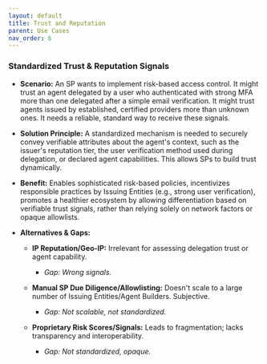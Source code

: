 ```yaml
---
layout: default
title: Trust and Reputation
parent: Use Cases
nav_order: 6
---
```

### Standardized Trust & Reputation Signals

- **Scenario:** An SP wants to implement risk-based access control. It might trust an agent delegated by a user who authenticated with strong MFA more than one delegated after a simple email verification. It might trust agents issued by established, certified providers more than unknown ones. It needs a reliable, standard way to receive these signals.
    
- **Solution Principle:** A standardized mechanism is needed to securely convey verifiable attributes about the agent's context, such as the issuer's reputation tier, the user verification method used during delegation, or declared agent capabilities. This allows SPs to build trust dynamically.
    
- **Benefit:** Enables sophisticated risk-based policies, incentivizes responsible practices by Issuing Entities (e.g., strong user verification), promotes a healthier ecosystem by allowing differentiation based on verifiable trust signals, rather than relying solely on network factors or opaque allowlists.
    
- **Alternatives & Gaps:**
    

	- **IP Reputation/Geo-IP:** Irrelevant for assessing delegation trust or agent capability. 
		- *Gap: Wrong signals.*
    
	- **Manual SP Due Diligence/Allowlisting:** Doesn't scale to a large number of Issuing Entities/Agent Builders. Subjective. 
		- *Gap: Not scalable, not standardized.*
    

	- **Proprietary Risk Scores/Signals:** Leads to fragmentation; lacks transparency and interoperability. 
		- *Gap: Not standardized, opaque.*